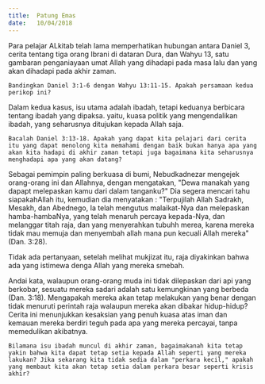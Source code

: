 ```yaml
---
title:  Patung Emas
date:   10/04/2018
---
```


Para pelajar ALkitab telah lama memperhatikan hubungan antara Daniel 3, cerita tentang tiga orang Ibrani di dataran Dura, dan Wahyu 13, satu gambaran penganiayaan umat Allah yang dihadapi pada masa lalu dan yang akan dihadapi pada akhir zaman.

`Bandingkan Daniel 3:1-6 dengan Wahyu 13:11-15. Apakah persamaan kedua perikop ini?`

Dalam kedua kasus, isu utama adalah ibadah, tetapi keduanya berbicara tentang ibadah yang dipaksa. yaitu, kuasa politik yang mengendalikan ibadah, yang seharusnya ditujukan kepada Allah saja.

`Bacalah Daniel 3:13-18. Apakah yang dapat kita pelajari dari cerita itu yang dapat menolong kita memahami dengan baik bukan hanya apa yang akan kita hadapi di akhir zaman tetapi juga bagaimana kita seharusnya menghadapi apa yang akan datang?`

Sebagai pemimpin paling berkuasa di bumi, Nebudkadnezar mengejek orang-orang ini dan Allahnya, dengan mengatakan, "Dewa manakah yang dapapt melepaskan kamu dari dalam tanganku?" Dia segera mencari tahu siapakahAllah itu, kemudian dia menyatakan : "Terpujilah Allah Sadrakh, Mesakh, dan Abednego, Ia telah mengutus malaikat-Nya dan melepaskan hamba-hambaNya, yang telah menaruh percaya kepada-Nya, dan melanggar titah raja, dan yang menyerahkan tubuhh merea, karena mereka tidak mau memuja dan menyembah allah mana pun kecuali Allah mereka" (Dan. 3:28).

Tidak ada pertanyaan, setelah melihat mukjizat itu, raja diyakinkan bahwa ada yang istimewa denga Allah yang mereka smebah.

Andai kata, walaupun orang-orang muda ini tidak dilepaskan dari api yang berkobar, sesuatu mereka sadari adalah satu kemungkinan yang berbeda (Dan. 3:18). Mengapakah mereka akan tetap melakukan yang benar dengan tidak menuruti perintah raja walaupun mereka akan dibakar hidup-hidup? Cerita ini menunjukkan kesaksian yang penuh kuasa atas iman dan kemauan mereka berdiri teguh pada apa yang mereka percayai, tanpa memedulikan akibatnya.

`Bilamana isu ibadah muncul di akhir zaman, bagaimakanah kita tetap yakin bahwa kita dapat tetap setia kepada Allah seperti yang mereka lakukan? Jika sekarang kita tidak sedia dalam "perkara kecil," apakah yang membaut kita akan tetap setia dalam perkara besar seperti krisis akhir?`